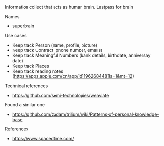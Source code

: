Information collect that acts as human brain. Lastpass for brain

Names
- superbrain

Use cases
- Keep track Person (name, profile, picture)
- Keep track Contract (phone number, emails)
- Keep track Meaningful Numbers (bank details, birthdate, anniversay date)
- Keep track Places 
- Keep track reading notes (https://apps.apple.com/cn/app/id1196268448?ls=1&mt=12)

Technical references
- https://github.com/semi-technologies/weaviate

Found a similar one
- https://github.com/zadam/trilium/wiki/Patterns-of-personal-knowledge-base

References
- https://www.spacedtime.com/
